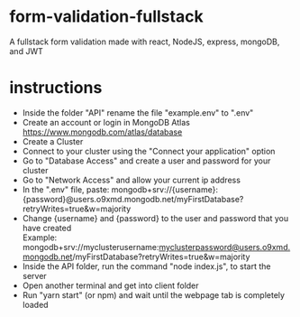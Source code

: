 # form-validation-fullstack
 A fullstack form validation made with react, NodeJS, express, mongoDB, and JWT
 
 # instructions

- Inside the folder "API" rename the file "example.env" to ".env"
- Create an account or login in MongoDB Atlas https://www.mongodb.com/atlas/database
- Create a Cluster
- Connect to your cluster using the "Connect your application" option
- Go to "Database Access" and create a user and password for your cluster
- Go to "Network Access" and allow your current ip address
- In the ".env" file, paste: mongodb+srv://{username}:{password}@users.o9xmd.mongodb.net/myFirstDatabase?retryWrites=true&w=majority
- Change {username} and {password} to the user and password that you have created \
Example: mongodb+srv://myclusterusername:myclusterpassword@users.o9xmd.mongodb.net/myFirstDatabase?retryWrites=true&w=majority
- Inside the API folder, run the command "node index.js", to start the server
- Open another terminal and get into client folder
- Run "yarn start" (or npm) and wait until the webpage tab is completely loaded
